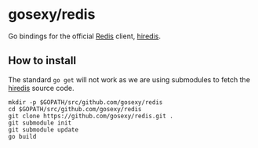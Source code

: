 # gosexy/redis

Go bindings for the official [Redis][1] client, [hiredis][2].

## How to install

The standard `go get` will not work as we are using submodules to fetch
the [hiredis][2] source code.

```
mkdir -p $GOPATH/src/github.com/gosexy/redis
cd $GOPATH/src/github.com/gosexy/redis
git clone https://github.com/gosexy/redis.git .
git submodule init
git submodule update
go build
```

[1]: http://redis.io
[2]: https://github.com/redis/hiredis
